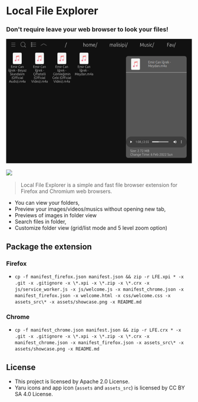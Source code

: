 # Local File Explorer <!--[![Mozilla Add-on Rating](https://img.shields.io/amo/rating/local-file-explorer?style=plastic&logo=firefox)](https://addons.mozilla.org/en-US/firefox/addon/local-file-explorer/reviews/)-->

### Don't require leave your web browser to look your files!

<center>

!["LFE Extension Showcase"](./assets/showcase.png)

</center>

<a href="https://addons.mozilla.org/addon/local-file-explorer/" target="_blank"><img src="https://blog.mozilla.org/addons/files/2020/04/get-the-addon-fx-apr-2020.svg" height="50px"/></a>

> Local File Explorer is a simple and fast file browser extension for Firefox and Chromium web browsers.

* You can view your folders,
* Preview your images/videos/musics without opening new tab,
* Previews of images in folder view
* Search files in folder,
* Customize folder view (grid/list mode and 5 level zoom option)

## Package the extension

### Firefox

* ```cp -f manifest_firefox.json manifest.json && zip -r LFE.xpi * -x .git -x .gitignore -x \*.xpi -x \*.zip -x \*.crx -x js/service_worker.js -x js/welcome.js -x manifest_chrome.json -x manifest_firefox.json -x welcome.html -x css/welcome.css -x assets_src\* -x assets/showcase.png -x README.md```

### Chrome

* ```cp -f manifest_chrome.json manifest.json && zip -r LFE.crx * -x .git -x .gitignore -x \*.xpi -x \*.zip -x \*.crx -x manifest_chrome.json -x manifest_firefox.json -x assets_src\* -x assets/showcase.png -x README.md```

## License

* This project is licensed by Apache 2.0 License.
* Yaru icons and app icon (`assets` and `assets_src`) is licensed by CC BY SA 4.0 License.
